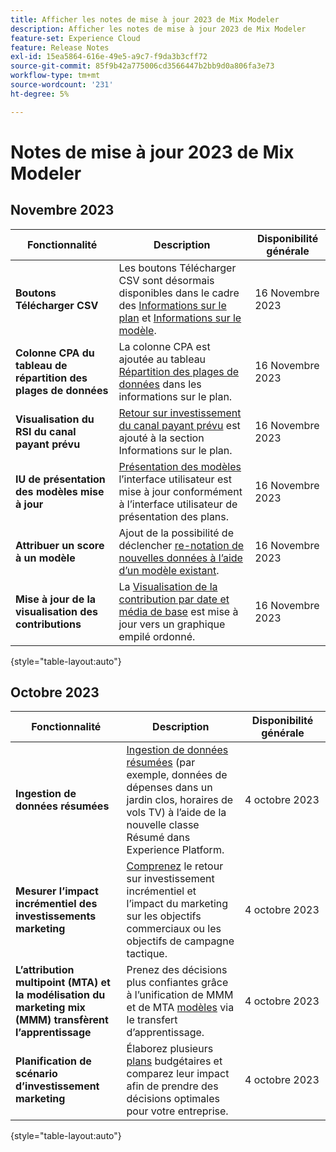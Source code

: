 ```yaml
---
title: Afficher les notes de mise à jour 2023 de Mix Modeler
description: Afficher les notes de mise à jour 2023 de Mix Modeler
feature-set: Experience Cloud
feature: Release Notes
exl-id: 15ea5864-616e-49e5-a9c7-f9da3b3cff72
source-git-commit: 85f9b42a775006cd3566447b2bb9d0a806fa3e73
workflow-type: tm+mt
source-wordcount: '231'
ht-degree: 5%

---
```


# Notes de mise à jour 2023 de Mix Modeler

## Novembre 2023


| Fonctionnalité | Description | Disponibilité générale |
|---|---|---|
| **Boutons Télécharger CSV** | Les boutons Télécharger CSV sont désormais disponibles dans le cadre des [Informations sur le plan](../plans/build.md) et [Informations sur le modèle](../models/insights.md#model-insights). | 16 Novembre 2023 |
| **Colonne CPA du tableau de répartition des plages de données** | La colonne CPA est ajoutée au tableau [Répartition des plages de données](../plans/build.md) dans les informations sur le plan. | 16 Novembre 2023 |
| **Visualisation du RSI du canal payant prévu** | [Retour sur investissement du canal payant prévu](../plans/build.md) est ajouté à la section Informations sur le plan. | 16 Novembre 2023 |
| **IU de présentation des modèles mise à jour** | [Présentation des modèles](../models/overview.md) l’interface utilisateur est mise à jour conformément à l’interface utilisateur de présentation des plans. | 16 Novembre 2023 |
| **Attribuer un score à un modèle** | Ajout de la possibilité de déclencher [re-notation de nouvelles données à l’aide d’un modèle existant](../models/overview.md#rescore). | 16 Novembre 2023 |
| **Mise à jour de la visualisation des contributions** | La [Visualisation de la contribution par date et média de base](../models/insights.md#model-insights) est mise à jour vers un graphique empilé ordonné. | 16 Novembre 2023 |

{style="table-layout:auto"}


## Octobre 2023

| Fonctionnalité | Description | Disponibilité générale |
|---|---|---|
| **Ingestion de données résumées** | [Ingestion de données résumées](../ingest-data/overview.md) (par exemple, données de dépenses dans un jardin clos, horaires de vols TV) à l’aide de la nouvelle classe Résumé dans Experience Platform. | 4 octobre 2023 |
| **Mesurer l’impact incrémentiel des investissements marketing** | [Comprenez](../dashboard/overview.md) le retour sur investissement incrémentiel et l’impact du marketing sur les objectifs commerciaux ou les objectifs de campagne tactique. | 4 octobre 2023 |
| **L’attribution multipoint (MTA) et la modélisation du marketing mix (MMM) transfèrent l’apprentissage** | Prenez des décisions plus confiantes grâce à l’unification de MMM et de MTA [modèles](../models/overview.md) via le transfert d’apprentissage. | 4 octobre 2023 |
| **Planification de scénario d’investissement marketing** | Élaborez plusieurs [plans](../plans/overview.md) budgétaires et comparez leur impact afin de prendre des décisions optimales pour votre entreprise. | 4 octobre 2023 |

{style="table-layout:auto"}
